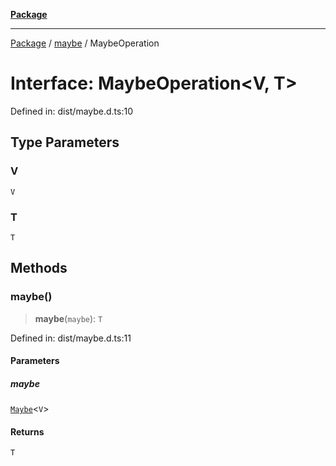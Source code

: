 [**Package**](../../README.md)

***

[Package](../../modules.md) / [maybe](../README.md) / MaybeOperation

# Interface: MaybeOperation\<V, T\>

Defined in: dist/maybe.d.ts:10

## Type Parameters

### V

`V`

### T

`T`

## Methods

### maybe()

> **maybe**(`maybe`): `T`

Defined in: dist/maybe.d.ts:11

#### Parameters

##### maybe

[`Maybe`](../type-aliases/Maybe.md)\<`V`\>

#### Returns

`T`
